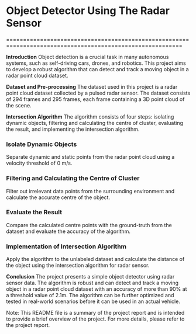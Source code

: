 # Object Detector Using The Radar Sensor
==========================================================================================================


**Introduction**
Object detection is a crucial task in many autonomous systems, such as self-driving cars, drones, and robotics. This project aims to develop a robust algorithm that can detect and track a moving object in a radar point cloud dataset.

**Dataset and Pre-processing**
The dataset used in this project is a radar point cloud dataset collected by a pulsed radar sensor. The dataset consists of 294 frames and 295 frames, each frame containing a 3D point cloud of the scene.

**Intersection Algorithm**
The algorithm consists of four steps: isolating dynamic objects, filtering and calculating the centre of cluster, evaluating the result, and implementing the intersection algorithm.

### Isolate Dynamic Objects
Separate dynamic and static points from the radar point cloud using a velocity threshold of 0 m/s.

### Filtering and Calculating the Centre of Cluster
Filter out irrelevant data points from the surrounding environment and calculate the accurate centre of the object.

### Evaluate the Result
Compare the calculated centre points with the ground-truth from the dataset and evaluate the accuracy of the algorithm.

### Implementation of Intersection Algorithm
Apply the algorithm to the unlabeled dataset and calculate the distance of the object using the intersection algorithm for radar sensor.

**Conclusion**
The project presents a simple object detector using radar sensor data. The algorithm is robust and can detect and track a moving object in a radar point cloud dataset with an accuracy of more than 90% at a threshold value of 2.1m. The algorithm can be further optimized and tested in real-world scenarios before it can be used in an actual vehicle.



Note: This README file is a summary of the project report and is intended to provide a brief overview of the project. For more details, please refer to the project report.
